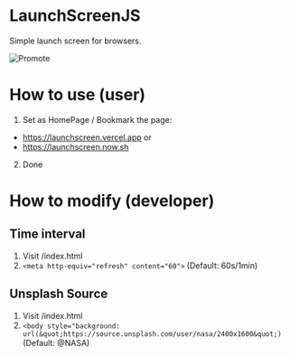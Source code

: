 # LaunchScreenJS
Simple launch screen for browsers.

![Promote](https://github.com/1998code/LaunchScreenJS/blob/main/CleanShot%202021-01-14%20at%2012.32.54@2x.png?raw=true)

# How to use (user)
1. Set as HomePage / Bookmark the page:
- https://launchscreen.vercel.app or
- https://launchscreen.now.sh
2. Done

# How to modify (developer)
## Time interval
1. Visit /index.html
2. `<meta http-equiv="refresh" content="60">` (Default: 60s/1min)


## Unsplash Source
1. Visit /index.html
2. `<body style="background: url(&quot;https://source.unsplash.com/user/nasa/2400x1600&quot;)` (Default: @NASA)
